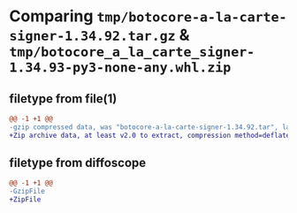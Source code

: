 # Comparing `tmp/botocore-a-la-carte-signer-1.34.92.tar.gz` & `tmp/botocore_a_la_carte_signer-1.34.93-py3-none-any.whl.zip`

## filetype from file(1)

```diff
@@ -1 +1 @@
-gzip compressed data, was "botocore-a-la-carte-signer-1.34.92.tar", last modified: Fri Apr 26 01:01:52 2024, max compression
+Zip archive data, at least v2.0 to extract, compression method=deflate
```

## filetype from diffoscope

```diff
@@ -1 +1 @@
-GzipFile
+ZipFile
```


